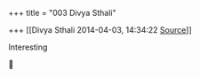 +++
title = "003 Divya Sthali"

+++
[[Divya Sthali	2014-04-03, 14:34:22 [Source](https://groups.google.com/g/samskrita/c/5_pFIstiR90)]]



Interesting



